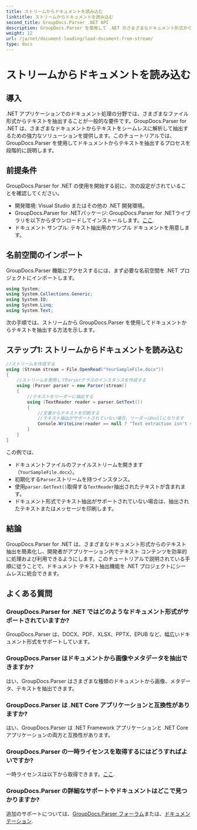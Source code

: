 ```yaml
---
title: ストリームからドキュメントを読み込む
linktitle: ストリームからドキュメントを読み込む
second_title: GroupDocs.Parser .NET API
description: GroupDocs.Parser を使用して .NET のさまざまなドキュメント形式からテキストを抽出する方法を学習します。コード例を使用したステップバイステップ ガイド。
weight: 12
url: /ja/net/document-loading/load-document-from-stream/
type: docs
---
```

# ストリームからドキュメントを読み込む

## 導入
.NET アプリケーションでのドキュメント処理の分野では、さまざまなファイル形式からテキストを抽出することが一般的な要件です。GroupDocs.Parser for .NET は、さまざまなドキュメントからテキストをシームレスに解析して抽出するための強力なソリューションを提供します。このチュートリアルでは、GroupDocs.Parser を使用してドキュメントからテキストを抽出するプロセスを段階的に説明します。
## 前提条件
GroupDocs.Parser for .NET の使用を開始する前に、次の設定がされていることを確認してください。
- 開発環境: Visual Studio またはその他の .NET 開発環境。
-  GroupDocs.Parser for .NETパッケージ: GroupDocs.Parser for .NETライブラリを以下からダウンロードしてインストールします。[ここ](https://releases.groupdocs.com/parser/net/).
- ドキュメント サンプル: テキスト抽出用のサンプル ドキュメントを用意します。
## 名前空間のインポート
GroupDocs.Parser 機能にアクセスするには、まず必要な名前空間を .NET プロジェクトにインポートします。
```csharp
using System;
using System.Collections.Generic;
using System.IO;
using System.Linq;
using System.Text;
```

次の手順では、ストリームから GroupDocs.Parser を使用してドキュメントからテキストを抽出する方法を示します。
## ステップ1: ストリームからドキュメントを読み込む
```csharp
//ストリームを作成する
using (Stream stream = File.OpenRead("YourSampleFile.docx"))
{
    //ストリームを使用してParserクラスのインスタンスを作成する
    using (Parser parser = new Parser(stream))
    {
        //テキストをリーダーに抽出する
        using (TextReader reader = parser.GetText())
        {
            //文書からテキストを印刷する
            //テキスト抽出がサポートされていない場合、リーダーはnullになります
            Console.WriteLine(reader == null ? "Text extraction isn't supported" : reader.ReadToEnd());
        }
    }
}
```
この例では、
- ドキュメントファイルのファイルストリームを開きます（`YourSampleFile.docx`）。
- 初期化する`Parser`ストリームを持つインスタンス。
- 使用`parser.GetText()`取得する`TextReader`抽出されたテキストが含まれます。
- ドキュメント形式でテキスト抽出がサポートされていない場合は、抽出されたテキストまたはメッセージを印刷します。
## 結論
GroupDocs.Parser for .NET は、さまざまなドキュメント形式からのテキスト抽出を簡素化し、開発者がアプリケーション内でテキスト コンテンツを効率的に処理および利用できるようにします。このチュートリアルで説明されている手順に従うことで、ドキュメント テキスト抽出機能を .NET プロジェクトにシームレスに統合できます。

## よくある質問
### GroupDocs.Parser for .NET ではどのようなドキュメント形式がサポートされていますか?
GroupDocs.Parser は、DOCX、PDF、XLSX、PPTX、EPUB など、幅広いドキュメント形式をサポートしています。
### GroupDocs.Parser はドキュメントから画像やメタデータを抽出できますか?
はい、GroupDocs.Parser はさまざまな種類のドキュメントから画像、メタデータ、テキストを抽出できます。
### GroupDocs.Parser は .NET Core アプリケーションと互換性がありますか?
はい、GroupDocs.Parser は .NET Framework アプリケーションと .NET Core アプリケーションの両方と互換性があります。
### GroupDocs.Parser の一時ライセンスを取得するにはどうすればよいですか?
一時ライセンスは以下から取得できます。[ここ](https://purchase.groupdocs.com/temporary-license/).
### GroupDocs.Parser の詳細なサポートやドキュメントはどこで見つかりますか?
追加のサポートについては、[GroupDocs.Parser フォーラム](https://forum.groupdocs.com/c/parser/17)または、[ドキュメンテーション](https://tutorials.groupdocs.com/parser/net/).
